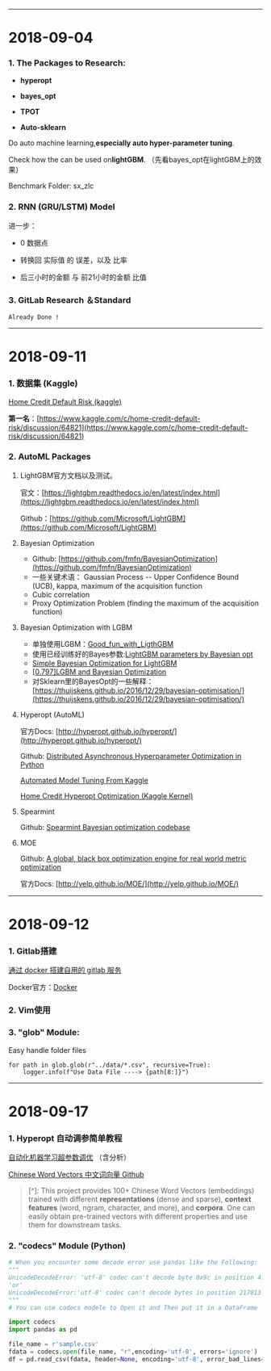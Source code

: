 ------

# 2018-09-04

### 1. The Packages to Research:

* **hyperopt**

* **bayes\_opt**

* **TPOT**

* **Auto-sklearn**

Do auto machine learning,**especially auto hyper-parameter tuning**.

Check how the can be used on**lightGBM**. （先看bayes\_opt在lightGBM上的效果）

Benchmark Folder: sx\_zlc



### 2. RNN \(GRU/LSTM\) Model

进一步：

* 0 数据点

* 转换回 实际值 的 误差，以及 比率

* 后三小时的金额 与 前21小时的金额 比值



### 3. GitLab Research ＆Standard

	Already Done !





------

# 2018-09-11

### 1. **数据集 (Kaggle)**

[Home Credit Default Risk (kaggle)](https://www.kaggle.com/c/home-credit-default-risk)

 **第一名**：[https://www.kaggle.com/c/home-credit-default-risk/discussion/64821](https://www.kaggle.com/c/home-credit-default-risk/discussion/64821)  

### 2. AutoML Packages

1. LightGBM官方文档以及测试。 

   官文：[https://lightgbm.readthedocs.io/en/latest/index.html](https://lightgbm.readthedocs.io/en/latest/index.html) 

   Github：[https://github.com/Microsoft/LightGBM](https://github.com/Microsoft/LightGBM)

2. Bayesian Optimization

   - Github: [https://github.com/fmfn/BayesianOptimization](https://github.com/fmfn/BayesianOptimization)
   - 一些关键术语： Gaussian Process -- Upper Confidence Bound (UCB), kappa, maximum of the acquisition function
   - Cubic correlation
   - Proxy Optimization Problem (finding the maximum of the acquisition function)

3. Bayesian Optimization with LGBM

   - 单独使用LGBM：[Good_fun_with_LigthGBM](#)
   - 使用已经训练好的Bayes参数:[LightGBM parameters by Bayesian opt](#)
   - [Simple Bayesian Optimization for LightGBM](#)
   - [[0.797\]LGBM and Bayesian Optimization](#)
   - 对Sklearn里的BayesOpt的一些解释： [https://thuijskens.github.io/2016/12/29/bayesian-optimisation/](https://thuijskens.github.io/2016/12/29/bayesian-optimisation/)

4. Hyperopt (AutoML) 

   官方Docs: [http://hyperopt.github.io/hyperopt/](http://hyperopt.github.io/hyperopt/) 

   Github: [Distributed Asynchronous Hyperparameter Optimization in Python](https://github.com/hyperopt/hyperopt)

   [Automated Model Tuning From Kaggle](#)

   [Home Credit Hyperopt Optimization (Kaggle Kernel)](https://www.kaggle.com/ogrellier/home-credit-hyperopt-optimization/notebook)

5. Spearmint 

   Github: [Spearmint Bayesian optimization codebase](#)

6. MOE 

   Github: [A global, black box optimization engine for real world metric optimization](#)

   官方Docs: [http://yelp.github.io/MOE/](http://yelp.github.io/MOE/)





------

# 2018-09-12

### 1. **Gitlab搭建** 

[通过 docker 搭建自用的 gitlab 服务](https://juejin.im/post/5a4c9ff36fb9a04507700fcc) 

Docker官方：[Docker](https://docs.docker.com/docker-for-windows/install/)

### 2. **Vim使用**



### 3. **"glob" Module**: 

Easy handle folder files

```
for path in glob.glob(r"../data/*.csv", recursive=True):
    logger.info(f"Use Data File ----> {path[8:]}")
```





------

# 2018-09-17

### 1. Hyperopt 自动调参简单教程

 [自动化机器学习超参数调优](https://towardsdatascience.com/automated-machine-learning-hyperparameter-tuning-in-python-dfda59b72f8a)  （含分析）

[Chinese Word Vectors 中文词向量 Github](https://github.com/Embedding/Chinese-Word-Vectors)

> [^]: This project provides 100+ Chinese Word Vectors (embeddings) trained with different **representations** (dense and sparse), **context features** (word, ngram, character, and more), and **corpora**. One can easily obtain pre-trained vectors with different properties and use them for downstream tasks.

### 2. "codecs" Module (Python)

```python
# When you encounter some decode error use pandas like the Following:
"""
UnicodeDecodeError: 'utf-8' codec can't decode byte 0x9c in position 4: invalid start byte
'or' 
UnicodeDecodeError:'utf-8' codec can't decode bytes in position 217813-217814: invalid continuation byte
"""
# You can use codecs modele to Open it and Then put it in a DataFrame

import codecs
import pandas as pd

file_name = r'sample.csv'
fdata = codecs.open(file_name, "r",encoding='utf-8', errors='ignore')
df = pd.read_csv(fdata, header=None, encoding='utf-8', error_bad_lines=False, engine='c')
```



